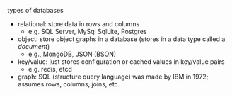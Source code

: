 types of databases
- relational: store data in rows and columns
	- e.g. SQL Server, MySql SqlLite, Postgres
- object: store object graphs in a database (stores in a data type called a *document*)
	- e.g., MongoDB, JSON (BSON)
- key/value: just stores configuration or cached values in key/value pairs
	- e.g. redis, etcd
- graph: 
SQL (structure query language) was made by IBM in 1972; assumes rows, columns, joins, etc.